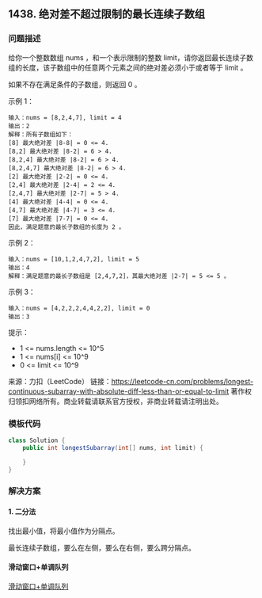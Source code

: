 <script src="https://cdn.bootcss.com/mathjax/2.7.7/MathJax.js?config=TeX-AMS-MML_HTMLorMML"></script>

## 1438. 绝对差不超过限制的最长连续子数组

### 问题描述

给你一个整数数组 nums ，和一个表示限制的整数 limit，请你返回最长连续子数组的长度，该子数组中的任意两个元素之间的绝对差必须小于或者等于 limit 。

如果不存在满足条件的子数组，则返回 0 。

示例 1：

```
输入：nums = [8,2,4,7], limit = 4
输出：2 
解释：所有子数组如下：
[8] 最大绝对差 |8-8| = 0 <= 4.
[8,2] 最大绝对差 |8-2| = 6 > 4. 
[8,2,4] 最大绝对差 |8-2| = 6 > 4.
[8,2,4,7] 最大绝对差 |8-2| = 6 > 4.
[2] 最大绝对差 |2-2| = 0 <= 4.
[2,4] 最大绝对差 |2-4| = 2 <= 4.
[2,4,7] 最大绝对差 |2-7| = 5 > 4.
[4] 最大绝对差 |4-4| = 0 <= 4.
[4,7] 最大绝对差 |4-7| = 3 <= 4.
[7] 最大绝对差 |7-7| = 0 <= 4. 
因此，满足题意的最长子数组的长度为 2 。
```

示例 2：

```
输入：nums = [10,1,2,4,7,2], limit = 5
输出：4 
解释：满足题意的最长子数组是 [2,4,7,2]，其最大绝对差 |2-7| = 5 <= 5 。
```

示例 3：

```
输入：nums = [4,2,2,2,4,4,2,2], limit = 0
输出：3
```

提示：

* 1 <= nums.length <= 10^5
* 1 <= nums[i] <= 10^9
* 0 <= limit <= 10^9

来源：力扣（LeetCode）
链接：https://leetcode-cn.com/problems/longest-continuous-subarray-with-absolute-diff-less-than-or-equal-to-limit
著作权归领扣网络所有。商业转载请联系官方授权，非商业转载请注明出处。

### 模板代码

``` java
class Solution {
    public int longestSubarray(int[] nums, int limit) {

    }
}
```

### 解决方案

#### 1. 二分法

找出最小值，将最小值作为分隔点。

最长连续子数组，要么在左侧，要么在右侧，要么跨分隔点。

#### 滑动窗口+单调队列

[滑动窗口+单调队列](qu1438/solu1/Solution.java)